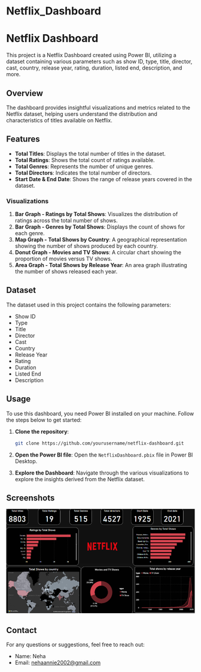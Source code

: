 # Netflix_Dashboard

# Netflix Dashboard

This project is a Netflix Dashboard created using Power BI, utilizing a dataset containing various parameters such as show ID, type, title, director, cast, country, release year, rating, duration, listed end, description, and more.

## Overview

The dashboard provides insightful visualizations and metrics related to the Netflix dataset, helping users understand the distribution and characteristics of titles available on Netflix.

## Features

- **Total Titles**: Displays the total number of titles in the dataset.
- **Total Ratings**: Shows the total count of ratings available.
- **Total Genres**: Represents the number of unique genres.
- **Total Directors**: Indicates the total number of directors.
- **Start Date & End Date**: Shows the range of release years covered in the dataset.

### Visualizations

1. **Bar Graph - Ratings by Total Shows**: Visualizes the distribution of ratings across the total number of shows.
2. **Bar Graph - Genres by Total Shows**: Displays the count of shows for each genre.
3. **Map Graph - Total Shows by Country**: A geographical representation showing the number of shows produced by each country.
4. **Donut Graph - Movies and TV Shows**: A circular chart showing the proportion of movies versus TV shows.
5. **Area Graph - Total Shows by Release Year**: An area graph illustrating the number of shows released each year.

## Dataset

The dataset used in this project contains the following parameters:

- Show ID
- Type
- Title
- Director
- Cast
- Country
- Release Year
- Rating
- Duration
- Listed End
- Description

## Usage

To use this dashboard, you need Power BI installed on your machine. Follow the steps below to get started:

1. **Clone the repository**:
    ```sh
    git clone https://github.com/yourusername/netflix-dashboard.git
    ```

2. **Open the Power BI file**:
    Open the `NetflixDashboard.pbix` file in Power BI Desktop.

3. **Explore the Dashboard**:
    Navigate through the various visualizations to explore the insights derived from the Netflix dataset.

## Screenshots

![Dashboard Overview](net1.png)


## Contact

For any questions or suggestions, feel free to reach out:

- Name: Neha
- Email: nehaannie2002@gmail.com
